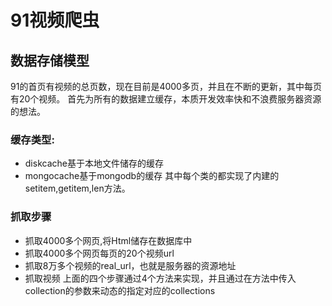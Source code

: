#   91视频爬虫

## 数据存储模型
91的首页有视频的总页数，现在目前是4000多页，并且在不断的更新，其中每页有20个视频。
首先为所有的数据建立缓存，本质开发效率快和不浪费服务器资源的想法。
### 缓存类型:
- diskcache基于本地文件储存的缓存
- mongocache基于mongodb的缓存
其中每个类的都实现了内建的setitem,getitem,len方法。

### 抓取步骤
- 抓取4000多个网页,将Html储存在数据库中
- 抓取4000多个网页每页的20个视频url
- 抓取8万多个视频的real_url，也就是服务器的资源地址
- 抓取视频
上面的四个步骤通过4个方法来实现，并且通过在方法中传入collection的参数来动态的指定对应的collections





